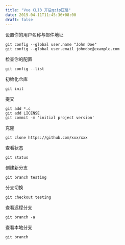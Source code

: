 ```yaml
---
title: "Vue CLI3 开启gzip压缩"
date: 2019-04-11T11:45:36+08:00
draft: false
---
```


设置你的用户名称与邮件地址

```
git config --global user.name "John Doe"
git config --global user.email johndoe@example.com
```

检查你的配置

```
git config --list
```

初始化仓库

```
git init
```

提交

```
git add *.c
git add LICENSE
git commit -m 'initial project version'
```

克隆

```
git clone https://github.com/xxx/xxx
```

查看状态

```
git status
```

创建新分支

```
git branch testing
```

分支切换

```
git checkout testing
```

查看远程分支

```
git branch -a
```

查看本地分支

```
git branch
```